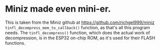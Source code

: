 # Miniz made even mini-er.

This is taken from the Miniz github at https://github.com/richgel999/miniz
`tinfl_decompress_mem_to_callback()` function, as that's all this program needs.
The `tinfl_decompress()` function, which does the actual work of decompression,
is in the ESP32 on-chip ROM, as it's used for their FLASH functions.

